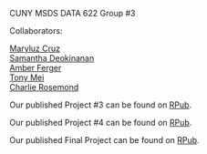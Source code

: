 CUNY MSDS DATA 622 Group #3

Collaborators:

[Maryluz Cruz](https://github.com/Luz917)  
[Samantha Deokinanan](https://github.com/greeneyefirefly/)  
[Amber Ferger](https://github.com/amberferger)  
[Tony Mei](https://github.com/Sizzlo)   
[Charlie Rosemond](https://github.com/chrosemo) 

Our published Project #3 can be found on [RPub](https://rpubs.com/greeneyefirefly/data622-project3).

Our published Project #4 can be found on [RPub](https://rpubs.com/greeneyefirefly/data622-project4).

Our published Final Project can be found on [RPub](https://rpubs.com/greeneyefirefly/data622-finalproject).
